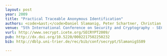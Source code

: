 ```yaml
---
layout: post
year: 2009
title: "Practical Traceable Anonymous Identification"
authors: <code>&ast;</code>Daniel Slamanig, Peter Schartner, Christian Stingl
venue: "5th International Conference on Security and Cryptography - SECRYPT 2009"
vurl: http://www.secrypt.icete.org/SECRYPT2009/
pub: http://dx.doi.org/10.5220/0002217502250232
bib: http://dblp.uni-trier.de/rec/bib/conf/secrypt/SlamanigSS09

---
```


